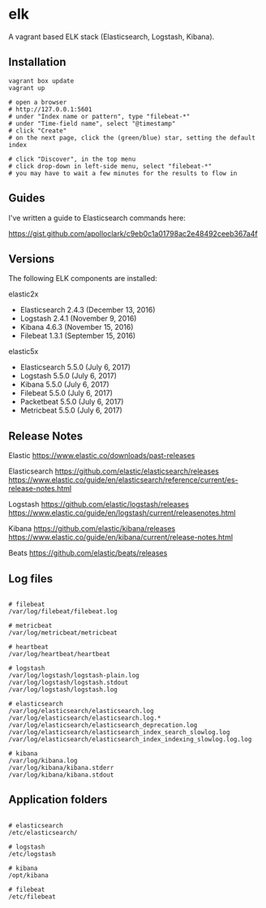 # elk

A vagrant based ELK stack (Elasticsearch, Logstash, Kibana).

## Installation

```shell
vagrant box update
vagrant up

# open a browser
# http://127.0.0.1:5601
# under "Index name or pattern", type "filebeat-*"
# under "Time-field name", select "@timestamp"
# click "Create"
# on the next page, click the (green/blue) star, setting the default index

# click "Discover", in the top menu
# click drop-down in left-side menu, select "filebeat-*"
# you may have to wait a few minutes for the results to flow in
```

## Guides

I've written a guide to Elasticsearch commands here:

https://gist.github.com/apolloclark/c9eb0c1a01798ac2e48492ceeb367a4f


## Versions

The following ELK components are installed:

elastic2x
- Elasticsearch 2.4.3 (December 13, 2016)
- Logstash 		2.4.1 (November 9, 2016)
- Kibana 		4.6.3 (November 15, 2016)
- Filebeat 		1.3.1 (September 15, 2016)

elastic5x
- Elasticsearch 5.5.0 (July 6, 2017)
- Logstash 		5.5.0 (July 6, 2017)
- Kibana 		5.5.0 (July 6, 2017)
- Filebeat 		5.5.0 (July 6, 2017)
- Packetbeat 	5.5.0 (July 6, 2017)
- Metricbeat 	5.5.0 (July 6, 2017)


## Release Notes

Elastic
https://www.elastic.co/downloads/past-releases

Elasticsearch
https://github.com/elastic/elasticsearch/releases
https://www.elastic.co/guide/en/elasticsearch/reference/current/es-release-notes.html

Logstash
https://github.com/elastic/logstash/releases
https://www.elastic.co/guide/en/logstash/current/releasenotes.html

Kibana
https://github.com/elastic/kibana/releases
https://www.elastic.co/guide/en/kibana/current/release-notes.html

Beats
https://github.com/elastic/beats/releases



## Log files
```shell

# filebeat
/var/log/filebeat/filebeat.log

# metricbeat
/var/log/metricbeat/metricbeat

# heartbeat
/var/log/heartbeat/heartbeat

# logstash
/var/log/logstash/logstash-plain.log
/var/log/logstash/logstash.stdout
/var/log/logstash/logstash.log

# elasticsearch
/var/log/elasticsearch/elasticsearch.log
/var/log/elasticsearch/elasticsearch.log.*
/var/log/elasticsearch/elasticsearch_deprecation.log
/var/log/elasticsearch/elasticsearch_index_search_slowlog.log
/var/log/elasticsearch/elasticsearch_index_indexing_slowlog.log.log

# kibana
/var/log/kibana.log
/var/log/kibana/kibana.stderr
/var/log/kibana/kibana.stdout
```



## Application folders
```shell

# elasticsearch
/etc/elasticsearch/

# logstash
/etc/logstash

# kibana
/opt/kibana

# filebeat
/etc/filebeat
```
